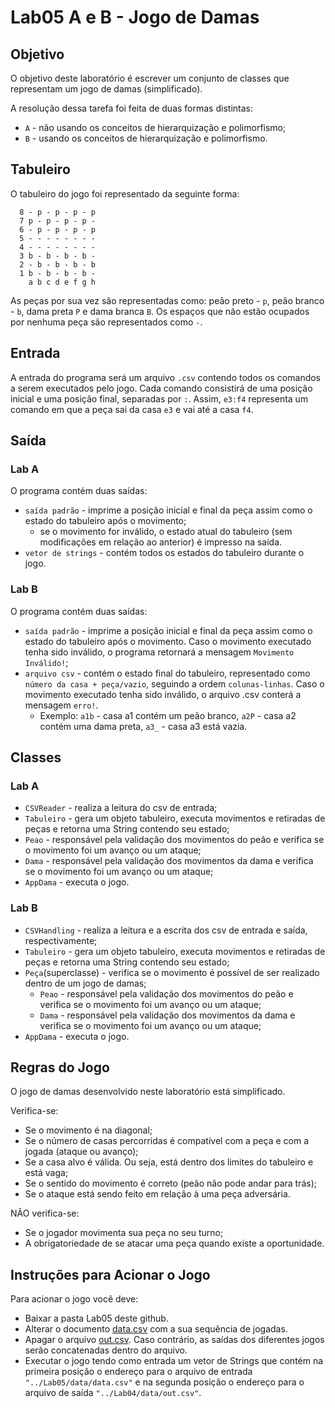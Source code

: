 # Lab05 A e B - Jogo de Damas

## Objetivo

O objetivo deste laboratório é escrever um conjunto de classes que representam um jogo de damas (simplificado).

A resolução dessa tarefa foi feita de duas formas distintas: 

* `A` - não usando os conceitos de hierarquização e polimorfismo;
* `B` - usando os conceitos de hierarquização e polimorfismo.

## Tabuleiro

O tabuleiro do jogo foi representado da seguinte forma:

~~~
  8 - p - p - p - p
  7 p - p - p - p -
  6 - p - p - p - p
  5 - - - - - - - -
  4 - - - - - - - -
  3 b - b - b - b -
  2 - b - b - b - b
  1 b - b - b - b -
    a b c d e f g h 
~~~
    
As peças por sua vez são representadas como: peão preto - `p`, peão branco - `b`, dama preta `P` e dama branca `B`.
Os espaços que não estão ocupados por nenhuma peça são representados como `-`.

## Entrada

A entrada do programa será um arquivo `.csv` contendo todos os comandos a serem executados pelo jogo. Cada comando consistirá de uma posição inicial e uma posição final, separadas por `:`. Assim, `e3:f4` representa um comando em que a peça sai da casa `e3` e vai até a casa `f4`.

## Saída

### Lab A

O programa contém duas saídas:

* `saída padrão` - imprime a posição inicial e final da peça assim como o estado do tabuleiro após o movimento;
  * se o movimento for inválido, o estado atual do tabuleiro (sem modificações em relação ao anterior) é impresso na saída.
* `vetor de strings` - contém todos os estados do tabuleiro durante o jogo.

### Lab B

O programa contém duas saídas:

* `saída padrão` - imprime a posição inicial e final da peça assim como o estado do tabuleiro após o movimento. Caso o movimento executado tenha sido inválido, o programa retornará a mensagem `Movimento Inválido!`;
* `arquivo csv` - contém o estado final do tabuleiro, representado como `número da casa + peça/vazio`, seguindo a ordem `colunas-linhas`. Caso o movimento executado tenha sido inválido, o arquivo .csv conterá a mensagem `erro!`.
  * Exemplo: `a1b` - casa a1 contém um peão branco, `a2P` - casa a2 contém uma dama preta, `a3_` - casa a3 está vazia.
## Classes

### Lab A

* `CSVReader` - realiza a leitura do csv de entrada;
* `Tabuleiro` - gera um objeto tabuleiro, executa movimentos e retiradas de peças e retorna uma String contendo seu estado;
* `Peao` - responsável pela validação dos movimentos do peão e verifica se o movimento foi um avanço ou um ataque;
* `Dama` - responsável pela validação dos movimentos da dama e verifica se o movimento foi um avanço ou um ataque;
* `AppDama` - executa o jogo.

### Lab B

* `CSVHandling` - realiza a leitura e a escrita dos csv de entrada e saída, respectivamente;
* `Tabuleiro` - gera um objeto tabuleiro, executa movimentos e retiradas de peças e retorna uma String contendo seu estado;
* `Peça`(superclasse) - verifica se o movimento é possível de ser realizado dentro de um jogo de damas;
  * `Peao` - responsável pela validação dos movimentos do peão e verifica se o movimento foi um avanço ou um ataque;
  * `Dama` - responsável pela validação dos movimentos da dama e verifica se o movimento foi um avanço ou um ataque;
* `AppDama` - executa o jogo.

## Regras do Jogo

O jogo de damas desenvolvido neste laboratório está simplificado.

Verifica-se:

* Se o movimento é na diagonal;
* Se o número de casas percorridas é compatível com a peça e com a jogada (ataque ou avanço);
* Se a casa alvo é válida. Ou seja, está dentro dos limites do tabuleiro e está vaga;
* Se o sentido do movimento é correto (peão não pode andar para trás);
* Se o ataque está sendo feito em relação à uma peça adversária.

NÃO verifica-se:

* Se o jogador movimenta sua peça no seu turno;
* A obrigatoriedade de se atacar uma peça quando existe a oportunidade.

## Instruções para Acionar o Jogo

Para acionar o jogo você deve:

* Baixar a pasta Lab05 deste github.
* Alterar o documento [data.csv](https://github.com/HannahPlath/MC322/blob/main/Lab05//data/data.csv) com a sua sequência de jogadas.
* Apagar o arquivo [out.csv](https://github.com/HannahPlath/MC322/blob/main/Lab05//data/out.csv). Caso contrário, as saídas dos diferentes jogos serão concatenadas dentro do arquivo.
* Executar o jogo tendo como entrada um vetor de Strings que contém na primeira posição o endereço para o arquivo de entrada `"../Lab05/data/data.csv"` e na segunda posição o endereço para o arquivo de saída `"../Lab04/data/out.csv"`.



